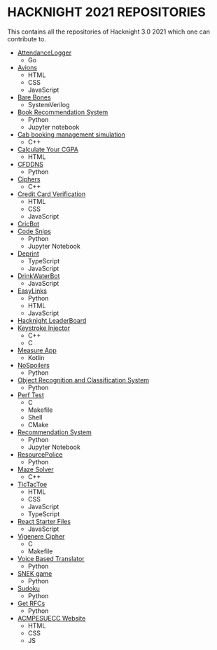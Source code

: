 # HACKNIGHT 2021 REPOSITORIES
This contains all the repositories of Hacknight 3.0 2021 which one can contribute to.

- [AttendanceLogger](https://github.com/acmpesuecc/AttendanceLogger)
  - Go
- [Avions](https://github.com/acmpesuecc/avions_repository)
  - HTML
  - CSS
  - JavaScript
- [Bare Bones](https://github.com/acmpesuecc/BareBones)
  - SystemVerilog
- [Book Recommendation System](https://github.com/thelastCube/Book-Recommendation-System)
  - Python
  - Jupyter notebook
- [Cab booking management simulation](https://github.com/acmpesuecc/Cab-Booking-Managemet-Simulation)
  - C++
- [Calculate Your CGPA](https://github.com/avinash-vk/calcyourgpa)
  - HTML
- [CFDDNS](https://github.com/acmpesuecc/CFDDNS)
  - Python
- [Ciphers](https://github.com/acmpesuecc/Ciphers)
  - C++
- [Credit Card Verification](https://github.com/acmpesuecc/CreditCardVerifier)
  - HTML
  - CSS
  - JavaScript
- [CricBot](https://github.com/acmpesuecc/CricBot)
- [Code Snips](https://github.com/acmpesuecc/code_snips)
  - Python
  - Jupyter Notebook
- [Deprint](https://github.com/acmpesuecc/deprint)
  - TypeScript
  - JavaScript
- [DrinkWaterBot](https://github.com/acmpesuecc/DrinkWaterBot)
  - JavaScript
- [EasyLinks](https://github.com/acmpesuecc/EasyLinks)
  - Python
  - HTML
  - JavaScript
- [Hacknight LeaderBoard](https://github.com/acmpesuecc/bigboard)
- [Keystroke Injector](https://github.com/acmpesuecc/keystroke_injector)
  - C++
  - C
- [Measure App](https://github.com/acmpesuecc/Measure_App)
  - Kotlin
- [NoSpoilers](https://github.com/acmpesuecc/NoSpoilers)
  - Python
- [Object Recognition and Classification System](https://github.com/acmpesuecc/Object-Recognition-and-Classification-System)
  - Python
- [Perf Test](https://github.com/acmpesuecc/perf-test)
  - C
  - Makefile
  - Shell
  - CMake
- [Recommendation System](https://github.com/acmpesuecc/Recommendation-system)
  - Python
  - Jupyter Notebook
- [ResourcePolice](https://github.com/acmpesuecc/ResourcePolice) 
  - Python
- [Maze Solver](https://github.com/acmpesuecc/maze_solver)
  - C++
- [TicTacToe](https://github.com/acmpesuecc/tictactoe)
  - HTML
  - CSS
  - JavaScript
  - TypeScript
- [React Starter Files](https://github.com/avinash-vk/react-starter-files) 
  - JavaScript
- [Vigenere Cipher](https://github.com/acmpesuecc/vigenere_cipher)
  - C
  - Makefile
- [Voice Based Translator](https://github.com/acmpesuecc/Voice-Based-Translator)
  - Python
- [SNEK game](https://github.com/acmpesuecc/SNEK.git)
  - Python
- [Sudoku](https://github.com/acmpesuecc/py-sudoku)
  - Python
- [Get RFCs](https://github.com/acmpesuecc/py-getrfc)
  - Python
- [ACMPESUECC Website](https://github.com/acmpesuecc/acmpesuecc.github.io)  
  - HTML  
  - CSS   
  - JS  

